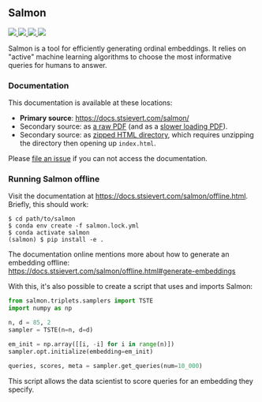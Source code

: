## Salmon
<a href="https://github.com/stsievert/salmon/actions/workflows/test.yml">
 <img src="https://github.com/stsievert/salmon/actions/workflows/test.yml/badge.svg?branch=master" />
</a>
<a href="https://github.com/stsievert/salmon/actions/workflows/test_pip.yml">
 <img src="https://github.com/stsievert/salmon/actions/workflows/test_pip.yml/badge.svg?branch=master" />
</a>
<a href="https://github.com/stsievert/salmon/actions/workflows/test_offline.yml">
  <img src="https://github.com/stsievert/salmon/actions/workflows/test_offline.yml/badge.svg?branch=master" />
</a>
<a href="https://github.com/stsievert/salmon/actions/workflows/docs.yml">
  <img src="https://github.com/stsievert/salmon/actions/workflows/docs.yml/badge.svg?branch=master" />
</a>

Salmon is a tool for efficiently generating ordinal embeddings. It relies on
"active" machine learning algorithms to choose the most informative queries for
humans to answer.

### Documentation

This documentation is available at these locations:

* **Primary source**: https://docs.stsievert.com/salmon/
* Secondary source: as [a raw PDF][pdf] (and as a [slower loading PDF][blobpdf]).
* Secondary source: as [zipped HTML directory][ziphtml], which requires unzipping the directory
  then opening up `index.html`.

[pdf]:https://github.com/stsievert/salmon/raw/gh-pages/salmon.pdf
[blobpdf]:https://github.com/stsievert/salmon/blob/gh-pages/salmon.pdf
[ziphtml]:https://github.com/stsievert/salmon/archive/refs/heads/gh-pages.zip

Please [file an issue][issue] if you can not access the documentation.

[issue]:https://github.com/stsievert/salmon/issues/new

### Running Salmon offline
Visit the documentation at https://docs.stsievert.com/salmon/offline.html.
Briefly, this should work:

``` shell
$ cd path/to/salmon
$ conda env create -f salmon.lock.yml
$ conda activate salmon
(salmon) $ pip install -e .
```

The documentation online mentions more about how to generate an embedding
offline: https://docs.stsievert.com/salmon/offline.html#generate-embeddings

With this, it's also possible to create a script that uses and imports Salmon:

``` python
from salmon.triplets.samplers import TSTE
import numpy as np

n, d = 85, 2
sampler = TSTE(n=n, d=d)

em_init = np.array([[i, -i] for i in range(n)])
sampler.opt.initialize(embedding=em_init)

queries, scores, meta = sampler.get_queries(num=10_000)
```

This script allows the data scientist to score queries for an embedding they
specify.

[semver]:https://semver.org
